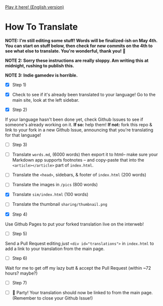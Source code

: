 [Play it here! (English version)](https://ncase.me/covid-19/)  
# How To Translate

**NOTE: I'm still editing some stuff! Words will be finalized-ish on May 4th.
You can start on stuff below, then check for new commits on the 4th to see what else to
translate. You're wonderful, thank you! 💖**

**NOTE 2: Sorry these instructions are really sloppy. Am writing this at midnight, rushing
to publish this.**

**NOTE 3: Indie gamedev is horrible.**

- [X] Step 1)

- [X] Check to see if it's already been translated to your language!
Go to the main site, look at the left sidebar.

- [X] Step 2)

If your language hasn't been done yet, check Github Issues to see if someone's already working on it.
**If so:** help them!
**If not:** fork this repo & link to your fork in a new Github Issue,
announcing that you're translating for that language!

- [ ] Step 3)

- [ ] Translate `words.md`, (6000 words) then export it to html– make sure your Markdown app supports footnotes –
and copy-paste that into the `<article></article>` part of `index.html`.

- [ ] Translate the `<head>`, sidebars, & footer of `index.html` (200 words)

- [ ] Translate the images in `/pics` (800 words)

- [X] Translate `sim/index.html` (100 words)

- [ ] Translate the thumbnail `sharing/thumbnail.png`

- [X] Step 4)

Use Github Pages to put your forked translation live on the interweb!

- [ ] Step 5)

Send a Pull Request editing *just* `<div id="translations">` in `index.html`
to add a link to your translation from the main page.

- [ ] Step 6)

Wait for me to get off my lazy butt & accept the Pull Request (within \~72 hours? maybe?)

- [ ] Step 7)

- [ ] 🎉 Party! Your translation should now be linked to from the main page.
(Remember to close your Github Issue!)